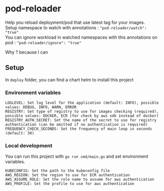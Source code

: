 # pod-reloader

Help you reload deployment/pod that use latest tag for your images. \
Setup namespace to watch with annotations : `"pod-reloader/watch": "true"` \
You can ignore workload in watched namespaces with this annotations on pod : `"pod-reloader/ignore": "true"`

Why ? because I can

## Setup

In `deploy` folder, you can find a chart helm to install this project

### Environment variables

```shell
LOGLEVEL: Set log level for the application (default: INFO), possible values: DEBUG, INFO, WARN, ERROR
REGISTRY: Set type of registry to use for images checking (required), possible values: DOCKER, ECR (for check by aws sdk instead of docker)
REGISTRY_AUTH_SECRET: Set the name of the secret to use for registry authentication (can be omitted if no authentication is required)
FREQUENCY_CHECK_SECONDS: Set the frequency of main loop in seconds (default: 30)
```

### Local development

You can run this project with `go run cmd/main.go` and set environment variables.

```shell
KUBECONFIG: Set the path to the kubeconfig file
AWS_REGION: Set the region to use for ECR authentication
AWS_ASSUME_ROLE: Set the role name to assume for aws authentication
AWS_PROFILE: Set the profile to use for aws authentication
```
